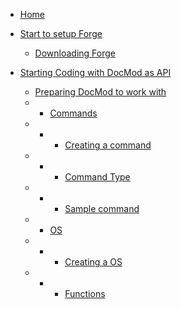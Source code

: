 <!-- docs/_sidebar.md -->


* [Home](./)

* [Start to setup Forge](./tutorials/forge/index.md)
  * [Downloading Forge](./tutorials/forge/index)

* [Starting Coding with DocMod as API](./tutorials/docmod/index.md)
  * [Preparing DocMod to work with](./tutorials/docmod/index.md)
  * * [Commands](./tutorials/docmod/step/1-Commands.md)
  * * * [Creating a command](./tutorials/docmod/step/1b-Creating_a_command.md)
  * * * [Command Type](./tutorials/docmod/step/2-CommandType.md)
  * * * [Sample command](./tutorials/docmod/step/3-Sample.md)
  * * [OS](./tutorials/docmod/step/os/1-Creating_your_os.md)
  * * * [Creating a OS](./tutorials/docmod/step/os/1-Creating_your_os.md)
  * * * [Functions](./tutorials/docmod/step/os/2-Functions.md)